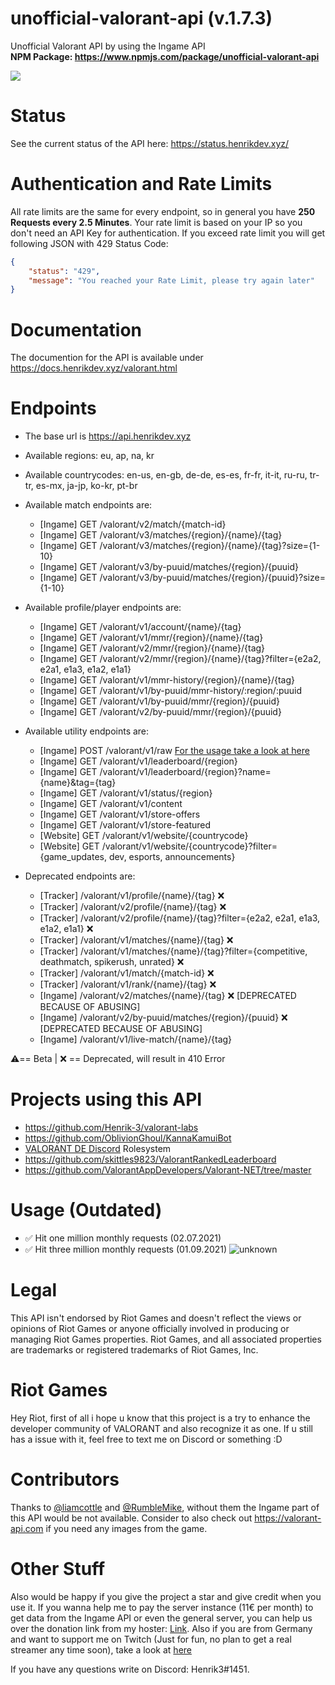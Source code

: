# unofficial-valorant-api (v.1.7.3)
Unofficial Valorant API by using the Ingame API
<br>
**NPM Package: https://www.npmjs.com/package/unofficial-valorant-api**

<a href="https://discord.gg/X3GaVkX2YN" target="_blank"><img src="https://discordapp.com/api/guilds/704231681309278228/widget.png?style=banner2"/></a>

# Status
See the current status of the API here: https://status.henrikdev.xyz/

# Authentication and Rate Limits
All rate limits are the same for every endpoint, so in general you have **250 Requests every 2.5 Minutes**. Your rate limit is based on your IP so you don't need an API Key for authentication.
If you exceed rate limit you will get following JSON with 429 Status Code:
```json
{
    "status": "429",
    "message": "You reached your Rate Limit, please try again later"
}
```
# Documentation
The documention for the API is available under https://docs.henrikdev.xyz/valorant.html

# Endpoints
- The base url is https://api.henrikdev.xyz
- Available regions: eu, ap, na, kr
- Available countrycodes: en-us, en-gb, de-de, es-es, fr-fr, it-it, ru-ru, tr-tr, es-mx, ja-jp, ko-kr, pt-br
- Available match endpoints are:
    
  - [Ingame]  GET /valorant/v2/match/{match-id}
  - [Ingame]  GET /valorant/v3/matches/{region}/{name}/{tag}
  - [Ingame]  GET /valorant/v3/matches/{region}/{name}/{tag}?size={1-10}
  - [Ingame]  GET /valorant/v3/by-puuid/matches/{region}/{puuid}
  - [Ingame]  GET /valorant/v3/by-puuid/matches/{region}/{puuid}?size={1-10}
  
- Available profile/player endpoints are:

  - [Ingame]  GET /valorant/v1/account/{name}/{tag} 
  - [Ingame]  GET /valorant/v1/mmr/{region}/{name}/{tag}
  - [Ingame]  GET /valorant/v2/mmr/{region}/{name}/{tag} 
  - [Ingame]  GET /valorant/v2/mmr/{region}/{name}/{tag}?filter={e2a2, e2a1, e1a3, e1a2, e1a1}
  - [Ingame]  GET /valorant/v1/mmr-history/{region}/{name}/{tag} 
  - [Ingame]  GET /valorant/v1/by-puuid/mmr-history/:region/:puuid
  - [Ingame]  GET /valorant/v1/by-puuid/mmr/{region}/{puuid}
  - [Ingame]  GET /valorant/v2/by-puuid/mmr/{region}/{puuid}
  
- Available utility endpoints are:  
  
  - [Ingame]  POST /valorant/v1/raw [For the usage take a look at here](https://github.com/Henrik-3/unofficial-valorant-api/releases/tag/v1.7.1)
  - [Ingame]  GET /valorant/v1/leaderboard/{region}
  - [Ingame]  GET /valorant/v1/leaderboard/{region}?name={name}&tag={tag}
  - [Ingame]  GET /valorant/v1/status/{region}
  - [Ingame]  GET /valorant/v1/content
  - [Ingame]  GET /valorant/v1/store-offers
  - [Ingame]  GET /valorant/v1/store-featured
  - [Website] GET /valorant/v1/website/{countrycode}
  - [Website] GET /valorant/v1/website/{countrycode}?filter={game_updates, dev, esports, announcements}
  
- Deprecated endpoints are:
  - [Tracker] /valorant/v1/profile/{name}/{tag} ❌
  - [Tracker] /valorant/v2/profile/{name}/{tag} ❌
  - [Tracker] /valorant/v2/profile/{name}/{tag}?filter={e2a2, e2a1, e1a3, e1a2, e1a1} ❌
  - [Tracker] /valorant/v1/matches/{name}/{tag} ❌
  - [Tracker] /valorant/v1/matches/{name}/{tag}?filter={competitive, deathmatch, spikerush, unrated} ❌
  - [Tracker] /valorant/v1/match/{match-id} ❌
  - [Tracker] /valorant/v1/rank/{name}/{tag} ❌
  - [Ingame]  /valorant/v2/matches/{name}/{tag} ❌ [DEPRECATED BECAUSE OF ABUSING]
  - [Ingame]  /valorant/v2/by-puuid/matches/{region}/{puuid} ❌ [DEPRECATED BECAUSE OF ABUSING]
  - [Ingame]  /valorant/v1/live-match/{name}/{tag} 

⚠️== Beta | ❌ == Deprecated, will result in 410 Error
  
# Projects using this API
- https://github.com/Henrik-3/valorant-labs
- https://github.com/OblivionGhoul/KannaKamuiBot
- [VALORANT DE Discord](https://discord.gg/invite/HCmvsEQ) Rolesystem
- https://github.com/skittles9823/ValorantRankedLeaderboard
- https://github.com/ValorantAppDevelopers/Valorant-NET/tree/master

# Usage (Outdated)
- ✅ Hit one million monthly requests (02.07.2021)
- ✅ Hit three million monthly requests (01.09.2021)
![unknown](https://user-images.githubusercontent.com/43936184/131871951-c96adf9d-da0d-4621-8eba-17063f724e71.png)

# Legal

This API isn't endorsed by Riot Games and doesn't reflect the views or opinions of Riot Games or anyone officially involved in producing or managing Riot Games properties. Riot Games, and all associated properties are trademarks or registered trademarks of Riot Games, Inc.

# Riot Games
Hey Riot, first of all i hope u know that this project is a try to enhance the developer community of VALORANT and also recognize it as one. If u still has a issue with it, feel free to text me on Discord or something :D

# Contributors
Thanks to [@liamcottle](https://github.com/liamcottle) and [@RumbleMike](https://github.com/RumbleMike), without them the Ingame part of this API would be not available.
Consider to also check out https://valorant-api.com if you need any images from the game.

# Other Stuff
Also would be happy if you give the project a star and give credit when you use it. If you wanna help me to pay the server instance (11€ per month) to get data from the Ingame API or even the general server, you can help us over the donation link from my hoster: [Link](https://spenden.pp-h.eu/7cca1276-84ee-446f-9b07-47c668eaddfe).
Also if you are from Germany and want to support me on Twitch (Just for fun, no plan to get a real streamer any time soon), take a look at [here](https://www.twitch.tv/henrik_3)


If you have any questions write on Discord: Henrik3#1451. 
